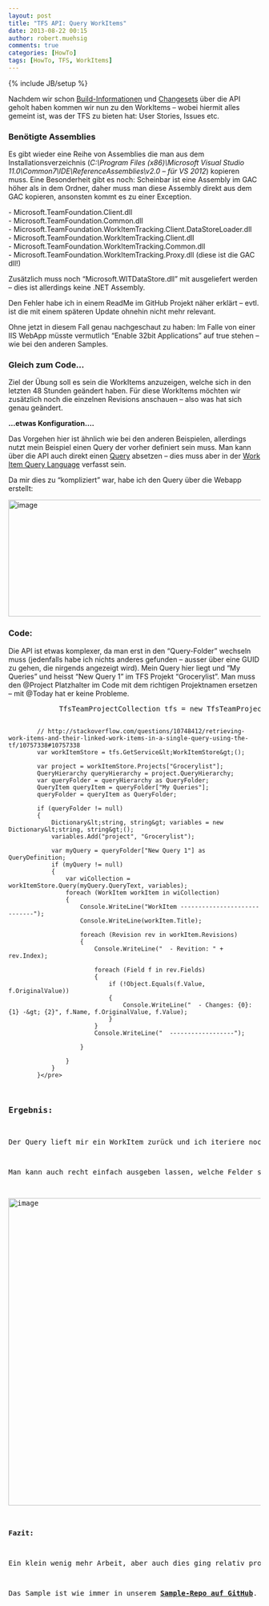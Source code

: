 ```yaml
---
layout: post
title: "TFS API: Query WorkItems"
date: 2013-08-22 00:15
author: robert.muehsig
comments: true
categories: [HowTo]
tags: [HowTo, TFS, WorkItems]
---
```

{% include JB/setup %}
<p>Nachdem wir schon <a href="http://code-inside.de/blog/2013/08/19/tfs-api-query-build-definitions/">Build-Informationen</a> und <a href="http://code-inside.de/blog/2013/08/20/tfs-api-query-changesets-team-foundation-version-control/">Changesets</a> über die API geholt haben kommen wir nun zu den WorkItems – wobei hiermit alles gemeint ist, was der TFS zu bieten hat: User Stories, Issues etc.</p> <h3>Benötigte Assemblies</h3> <p>Es gibt wieder eine Reihe von Assemblies die man aus dem Installationsverzeichnis (<em>C:\Program Files (x86)\Microsoft Visual Studio 11.0\Common7\IDE\ReferenceAssemblies\v2.0 – für VS 2012</em>) kopieren muss. Eine Besonderheit gibt es noch: Scheinbar ist eine Assembly im GAC höher als in dem Ordner, daher muss man diese Assembly direkt aus dem GAC kopieren, ansonsten kommt es zu einer Exception.</p> <p>- Microsoft.TeamFoundation.Client.dll<br>- Microsoft.TeamFoundation.Common.dll<br>- Microsoft.TeamFoundation.WorkItemTracking.Client.DataStoreLoader.dll<br>- Microsoft.TeamFoundation.WorkItemTracking.Client.dll<br>- Microsoft.TeamFoundation.WorkItemTracking.Common.dll<br>- Microsoft.TeamFoundation.WorkItemTracking.Proxy.dll (diese ist die GAC dll!) <p>Zusätzlich muss noch “Microsoft.WITDataStore.dll” mit ausgeliefert werden – dies ist allerdings keine .NET Assembly.</p> <p>Den Fehler habe ich in einem ReadMe im GitHub Projekt näher erklärt – evtl. ist die mit einem späteren Update ohnehin nicht mehr relevant.</p> <p>Ohne jetzt in diesem Fall genau nachgeschaut zu haben: Im Falle von einer IIS WebApp müsste vermutlich “Enable 32bit Applications” auf true stehen – wie bei den anderen Samples.</p> <h3>Gleich zum Code…</h3> <p>Ziel der Übung soll es sein die WorkItems anzuzeigen, welche sich in den letzten 48 Stunden geändert haben. Für diese WorkItems möchten wir zusätzlich noch die einzelnen Revisions anschauen – also was hat sich genau geändert.</p> <p><strong>…etwas Konfiguration….</strong></p> <p>Das Vorgehen hier ist ähnlich wie bei den anderen Beispielen, allerdings nutzt mein Beispiel einen Query der vorher definiert sein muss. Man kann über die API auch direkt einen <a href="http://msdn.microsoft.com/en-us/library/bb140399.aspx">Query</a> absetzen – dies muss aber in der <a href="http://msdn.microsoft.com/en-us/library/bb130198(v=vs.90).aspx">Work Item Query Language</a> verfasst sein.</p> <p>Da mir dies zu “kompliziert” war, habe ich den Query über die Webapp erstellt:</p> <p><a href="{{BASE_PATH}}/assets/wp-images/image1905.png"><img title="image" style="border-top: 0px; border-right: 0px; border-bottom: 0px; border-left: 0px; display: inline" border="0" alt="image" src="{{BASE_PATH}}/assets/wp-images/image_thumb1046.png" width="570" height="233"></a> </p> <h3>Code:</h3> <p>Die API ist etwas komplexer, da man erst in den “Query-Folder” wechseln muss (jedenfalls habe ich nichts anderes gefunden – ausser über eine GUID zu gehen, die nirgends angezeigt wird). Mein Query hier liegt und “My Queries” und heisst “New Query 1” im TFS Projekt “Grocerylist”. Man muss den @Project Platzhalter im Code mit dem richtigen Projektnamen ersetzen – mit @Today hat er keine Probleme.</p><pre class="brush: csharp; auto-links: true; collapse: false; first-line: 1; gutter: true; html-script: false; light: false; ruler: false; smart-tabs: true; tab-size: 4; toolbar: true;">            TfsTeamProjectCollection tfs = new TfsTeamProjectCollection(new Uri("https://code-inside.visualstudio.com/DefaultCollection"));


            // http://stackoverflow.com/questions/10748412/retrieving-work-items-and-their-linked-work-items-in-a-single-query-using-the-tf/10757338#10757338
            var workItemStore = tfs.GetService&lt;WorkItemStore&gt;();

            var project = workItemStore.Projects["Grocerylist"];
            QueryHierarchy queryHierarchy = project.QueryHierarchy;
            var queryFolder = queryHierarchy as QueryFolder;
            QueryItem queryItem = queryFolder["My Queries"];
            queryFolder = queryItem as QueryFolder;

            if (queryFolder != null)
            {
                Dictionary&lt;string, string&gt; variables = new Dictionary&lt;string, string&gt;();
                variables.Add("project", "Grocerylist");

                var myQuery = queryFolder["New Query 1"] as QueryDefinition;
                if (myQuery != null)
                {
                    var wiCollection = workItemStore.Query(myQuery.QueryText, variables);
                    foreach (WorkItem workItem in wiCollection)
                    {
                        Console.WriteLine("WorkItem -----------------------------");
                        Console.WriteLine(workItem.Title);

                        foreach (Revision rev in workItem.Revisions)
                        {
                            Console.WriteLine("  - Revition: " + rev.Index);

                            foreach (Field f in rev.Fields)
                            {
                                if (!Object.Equals(f.Value, f.OriginalValue))
                                {
                                    Console.WriteLine("  - Changes: {0}: {1} -&gt; {2}", f.Name, f.OriginalValue, f.Value);
                                }
                            }
                            Console.WriteLine("  ------------------");

                        }

                    }
                }
            }</pre>
<h3>Ergebnis:</h3>
<p>Der Query lieft mir ein WorkItem zurück und ich iteriere noch über alle Revisions dieses Items. Hier könnte man noch filtern, da ja nicht alle Revisions in den letzten 48 Stunden gemacht wurden, aber das sind Details ;)</p>
<p>Man kann auch recht einfach ausgeben lassen, welche Felder sich geändert haben. Im Grunde merkt man hier recht schnell, warum auch Visual Studio zum Teil in der WorkItem History so viele Einträge drin hat – es wird recht schnell unübersichtlich.</p>
<p><a href="{{BASE_PATH}}/assets/wp-images/image1906.png"><img title="image" style="border-top: 0px; border-right: 0px; border-bottom: 0px; border-left: 0px; display: inline" border="0" alt="image" src="{{BASE_PATH}}/assets/wp-images/image_thumb1047.png" width="580" height="613"></a> </p>
<p><strong>Fazit:</strong></p>
<p>Ein klein wenig mehr Arbeit, aber auch dies ging relativ problemlos. Zumindest die Daten lesen ist recht einfach gemacht.</p>
<p>Das Sample ist wie immer in unserem <a href="https://github.com/Code-Inside/Samples/tree/master/2013/TfsApi.WorkItems"><strong>Sample-Repo auf GitHub</strong></a>.</p>
